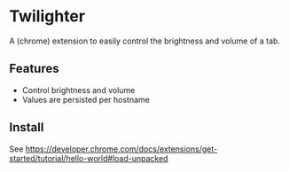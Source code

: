 # Twilighter

A (chrome) extension to easily control the brightness and volume of a tab.

## Features

- Control brightness and volume
- Values are persisted per hostname

## Install

See <https://developer.chrome.com/docs/extensions/get-started/tutorial/hello-world#load-unpacked>


